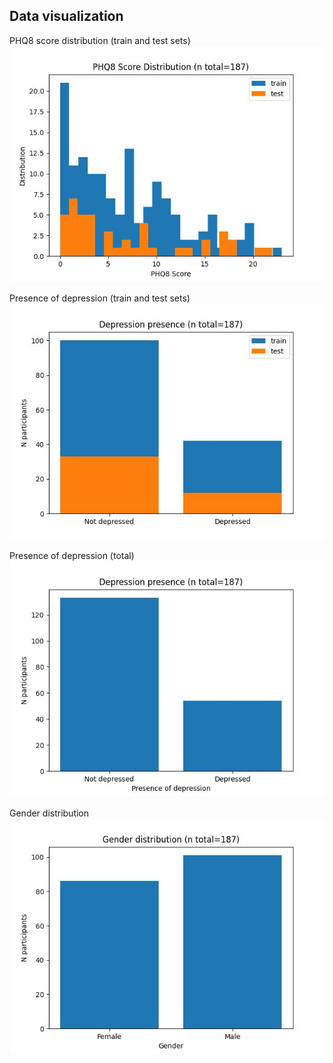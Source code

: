 ## Data visualization

PHQ8 score distribution (train and test sets)</br>
![score_distribution](https://github.com/marciapires10/multimodal-depression-detection/blob/master/text/statistics/score_distribution.jpg?raw=true)

Presence of depression (train and test sets)</br>
![depression_presence_tt](https://github.com/marciapires10/multimodal-depression-detection/blob/master/text/statistics/depression_presence_tt.jpg?raw=true)

Presence of depression (total)</br>
![depression_presence](https://github.com/marciapires10/multimodal-depression-detection/blob/master/text/statistics/depression_presence.jpg?raw=true)

Gender distribution</br>
![gender](https://github.com/marciapires10/multimodal-depression-detection/blob/master/text/statistics/gender.jpg?raw=true)
